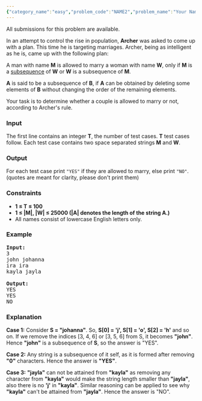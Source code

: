 ```yaml
---
{"category_name":"easy","problem_code":"NAME2","problem_name":"Your Name is Mine","languages_supported":{"0":"ADA","1":"ASM","2":"BASH","3":"BF","4":"C","5":"C99 strict","6":"CAML","7":"CLOJ","8":"CLPS","9":"CPP 4.3.2","10":"CPP 4.9.2","11":"CPP14","12":"CS2","13":"D","14":"ERL","15":"FORT","16":"FS","17":"GO","18":"HASK","19":"ICK","20":"ICON","21":"JAVA","22":"JS","23":"LISP clisp","24":"LISP sbcl","25":"LUA","26":"NEM","27":"NICE","28":"NODEJS","29":"PAS fpc","30":"PAS gpc","31":"PERL","32":"PERL6","33":"PHP","34":"PIKE","35":"PRLG","36":"PYTH","37":"PYTH 3.4","38":"RUBY","39":"SCALA","40":"SCM guile","41":"SCM qobi","42":"ST","43":"TCL","44":"TEXT","45":"WSPC"},"max_timelimit":1,"source_sizelimit":50000,"problem_author":"kaushik_iska","problem_tester":"pieguy","date_added":"27-03-2013","tags":{"0":"ad","1":"cakewalk","2":"kaushik_iska","3":"may13"},"editorial_url":"http://discuss.codechef.com/problems/NAME2","time":{"view_start_date":1368440969,"submit_start_date":1368440969,"visible_start_date":1368440969,"end_date":1735669800},"layout":"problem"}
---
```

<span class="solution-visible-txt">All submissions for this problem are available.</span><p>In an attempt to control the rise in population, <strong>Archer</strong> was asked to come up with a plan. This time he is targeting marriages. Archer, being as intelligent as he is, came up with the following plan:</p>

<p>A man with name <strong>M</strong> is allowed to marry a woman with name <strong>W</strong>, only if <strong>M</strong> is a <a href="http://en.wikipedia.org/wiki/Subsequence">subsequence</a> of <strong>W</strong> or <strong>W</strong> is a subsequence of <strong>M</strong>.</p>

<p><strong>A</strong> is said to be a subsequence of <strong>B</strong>, if <strong>A</strong> can be obtained by deleting some elements of <strong>B</strong> without changing the order of the remaining elements.</p>

<p>Your task is to determine whether a couple is allowed to marry or not, according to Archer's rule.</p>

<h3>Input</h3>

<p>The first line contains an integer <strong>T</strong>, the number of test cases. <strong>T</strong> test cases follow. Each test case contains two space separated strings <strong>M</strong> and <strong>W</strong>.</p>

<h3>Output</h3>

<p>For each test case print <code>"YES"</code> if they are allowed to marry, else print <code>"NO"</code>. (quotes are meant for clarity, please don't print them)</p>

<h3>Constraints</h3>

<ul>
<li><b>1 ≤ T ≤ 100</b></li>
<li><b>1 ≤ |M|, |W| ≤ 25000 (|A| denotes the length of the string A.)</b></li>
<li>All names consist of lowercase English letters only.</li>
</ul>

<h3>Example</h3>

<pre>
<b>Input:</b>
3
john johanna
ira ira
kayla jayla

<b>Output:</b>
YES
YES
NO
</pre>

<h3>Explanation</h3>

<p><strong>Case 1:</strong> Consider <strong>S = "johanna"</strong>. So, <strong>S[0] = 'j', S[1] = 'o', S[2] = 'h'</strong> and so on. If we remove the indices [3, 4, 6] or [3, 5, 6] from S, it becomes <strong>"john"</strong>. Hence <strong>"john"</strong> is a subsequence of <strong>S</strong>, so the answer is "YES".</p>

<p><strong>Case 2:</strong> Any string is a subsequence of it self, as it is formed after removing <strong>"0"</strong> characters. Hence the answer is <strong>"YES"</strong>.</p>

<p><strong>Case 3:</strong> <strong>"jayla"</strong> can not be attained from <strong>"kayla"</strong> as removing any character from <strong>"kayla"</strong> would make the string length smaller than <strong>"jayla"</strong>, also there is no <strong>'j'</strong> in <strong>"kayla"</strong>. Similar reasoning can be applied to see why <strong>"kayla"</strong> can't be attained from <strong>"jayla"</strong>. Hence the answer is "NO".</p>